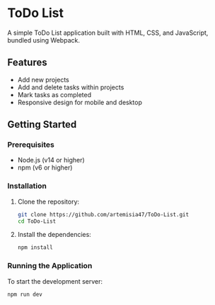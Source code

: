 # ToDo List

A simple ToDo List application built with HTML, CSS, and JavaScript, bundled using Webpack.

## Features

- Add new projects
- Add and delete tasks within projects
- Mark tasks as completed
- Responsive design for mobile and desktop

## Getting Started

### Prerequisites

- Node.js (v14 or higher)
- npm (v6 or higher)

### Installation

1. Clone the repository:

    ```sh
    git clone https://github.com/artemisia47/ToDo-List.git
    cd ToDo-List
    ```

2. Install the dependencies:

    ```sh
    npm install
    ```

### Running the Application

To start the development server:

```sh
npm run dev